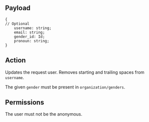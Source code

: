 ## Payload
```
{
// Optional
    username: string;
    email: string;
    gender_id: Id;
    pronoun: string;
}
```

## Action
Updates the request user. Removes starting and trailing spaces from `username`.

The given `gender` must be present in `organization/genders`.

## Permissions
The user must not be the anonymous.
